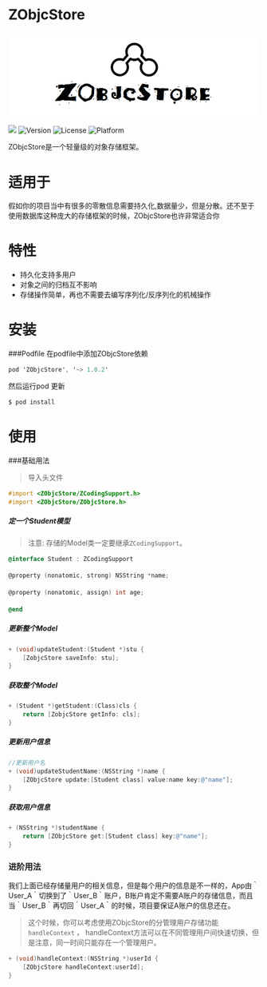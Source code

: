 # ZObjcStore

![](logo.png)

![](http://img.shields.io/badge/Swift-3-blue.svg)  ![Version](https://img.shields.io/cocoapods/v/ZObjcStore.svg?style=flat)	![License](https://img.shields.io/cocoapods/l/CmdBluetooth.svg?style=flat)	![Platform](https://img.shields.io/cocoapods/p/CmdBluetooth.svg?style=flat)

ZObjcStore是一个轻量级的对象存储框架。

# 适用于

假如你的项目当中有很多的零散信息需要持久化,数据量少，但是分散。还不至于使用数据库这种庞大的存储框架的时候，ZObjcStore也许非常适合你

# 特性

- 持久化支持多用户
- 对象之间的归档互不影响
- 存储操作简单，再也不需要去编写序列化/反序列化的机械操作

# 安装

###Podfile
在podfile中添加ZObjcStore依赖
```objectivec
pod 'ZObjcStore', '~> 1.0.2'
```
然后运行pod 更新
```objectivec
$ pod install
```

# 使用

###基础用法

 >导入头文件
 ```objectivec
#import <ZObjcStore/ZCodingSupport.h>   
#import <ZObjcStore/ZObjcStore.h>   
```
 
##### 定一个Student模型

 > 注意: 存储的Model类一定要继承`ZCodingSupport`。   

```objectivec
@interface Student : ZCodingSupport

@property (nonatomic, strong) NSString *name;

@property (nonatomic, assign) int age;

@end
```

##### 更新整个Model

```objectivec
+ (void)updateStudent:(Student *)stu {
    [ZobjcStore saveInfo: stu];
}
```

##### 获取整个Model
```objectivec
+ (Student *)getStudent:(Class)cls {
    return [ZobjcStore getInfo: cls];
}
```

##### 更新用户信息

```objectivec 
//更新用户名
+ (void)updateStudentName:(NSString *)name {
    [ZObjcStore update:[Student class] value:name key:@"name"];
}
```

##### 获取用户信息

```objectivec 
+ (NSString *)studentName {
    return [ZObjcStore get:[Student class] key:@"name"];
}
```

### 进阶用法

我们上面已经存储量用户的相关信息，但是每个用户的信息是不一样的，App由｀User_A｀切换到了｀User_B｀账户，B账户肯定不需要A账户的存储信息，而且当｀User_B｀再切回｀User_A｀的时候，项目要保证A账户的信息还在。
> 这个时候，你可以考虑使用ZObjcStore的分管理用户存储功能 `handleContext` ， handleContext方法可以在不同管理用户间快速切换，但是注意，同一时间只能存在一个管理用户。

```objectivec 
+ (void)handleContext:(NSString *)userId {
    [ZObjcStore handleContext:userId];
}
```

